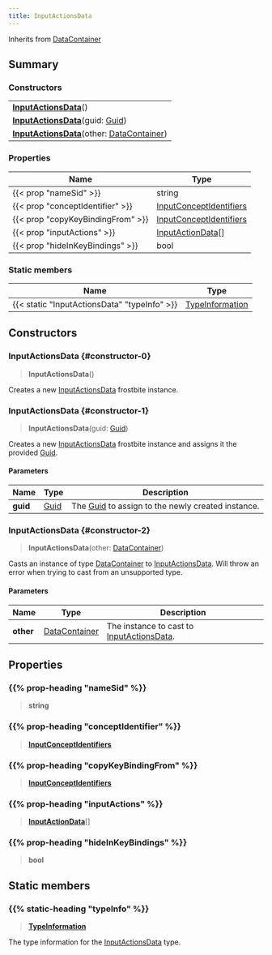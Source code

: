 ```yaml
---
title: InputActionsData
---
```


Inherits from [DataContainer](/vext/ref/shared/type/datacontainer)

## Summary

### Constructors

|  |
| --- |
| **[InputActionsData](#constructor-0)**() |
| **[InputActionsData](#constructor-1)**(guid: [Guid](/vext/ref/shared/type/guid)) |
| **[InputActionsData](#constructor-2)**(other: [DataContainer](/vext/ref/shared/type/datacontainer)) |

### Properties

| Name | Type |
| ---- | ---- |
| {{< prop "nameSid" >}} | string |
| {{< prop "conceptIdentifier" >}} | [InputConceptIdentifiers](/vext/ref/fb/inputconceptidentifiers) |
| {{< prop "copyKeyBindingFrom" >}} | [InputConceptIdentifiers](/vext/ref/fb/inputconceptidentifiers) |
| {{< prop "inputActions" >}} | [InputActionData](/vext/ref/fb/inputactiondata)[] |
| {{< prop "hideInKeyBindings" >}} | bool |

### Static members

| Name | Type |
| ---- | ---- |
| {{< static "InputActionsData" "typeInfo" >}} | [TypeInformation](/vext/ref/shared/type/typeinformation) |

## Constructors

### InputActionsData {#constructor-0}

> **InputActionsData**()

Creates a new [InputActionsData](/vext/ref/fb/inputactionsdata) frostbite instance.

### InputActionsData {#constructor-1}

> **InputActionsData**(guid: [Guid](/vext/ref/shared/type/guid))

Creates a new [InputActionsData](/vext/ref/fb/inputactionsdata) frostbite instance and assigns it the provided [Guid](/vext/ref/shared/type/guid).

#### Parameters

| Name | Type | Description |
| ---- | ---- | ----------- |
| **guid** | [Guid](/vext/ref/shared/type/guid) | The [Guid](/vext/ref/shared/type/guid) to assign to the newly created instance. |

### InputActionsData {#constructor-2}

> **InputActionsData**(other: [DataContainer](/vext/ref/shared/type/datacontainer))

Casts an instance of type [DataContainer](/vext/ref/shared/type/datacontainer) to [InputActionsData](/vext/ref/fb/inputactionsdata). Will throw an error when trying to cast from an unsupported type.

#### Parameters

| Name | Type | Description |
| ---- | ---- | ----------- |
| **other** | [DataContainer](/vext/ref/shared/type/datacontainer) | The instance to cast to [InputActionsData](/vext/ref/fb/inputactionsdata). |

## Properties

### {{% prop-heading "nameSid" %}}

> **string**

### {{% prop-heading "conceptIdentifier" %}}

> **[InputConceptIdentifiers](/vext/ref/fb/inputconceptidentifiers)**

### {{% prop-heading "copyKeyBindingFrom" %}}

> **[InputConceptIdentifiers](/vext/ref/fb/inputconceptidentifiers)**

### {{% prop-heading "inputActions" %}}

> **[InputActionData](/vext/ref/fb/inputactiondata)**[]

### {{% prop-heading "hideInKeyBindings" %}}

> **bool**

## Static members

### {{% static-heading "typeInfo" %}}

> **[TypeInformation](/vext/ref/shared/type/typeinformation)**

The type information for the [InputActionsData](/vext/ref/fb/inputactionsdata) type.

